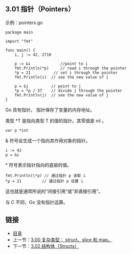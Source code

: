 ## 3.01 指针（Pointers）

示例：pointers.go

    package main

    import "fmt"

    func main() {
      	i, j := 42, 2710

      	p := &i      		//point to i
     	fmt.Println(*p) 	// read i through the pointer
	  	*p = 21          // set i through the pointer
	    fmt.Println(i)  // see the new value of i

	    p = &j         	// point to j
	    *p = *p / 37   	// divide j through the pointer
	    fmt.Println(j) 	// see the new value of j
    }

Go 具有指针。 指针保存了变量的内存地址。

类型 \*T 是指向类型 T 的值的指针。其零值是 nil 。

    var p *int

& 符号会生成一个指向其作用对象的指针。

    i := 42
    p = &i

\* 符号表示指针指向的底层的值。

    fmt.Println(\*p) // 通过指针 p 读取 i
    *p = 21         // 通过指针 p 设置 i

这也就是通常所说的“间接引用”或“非直接引用”。

与 C 不同，Go 没有指针运算。

## 链接
* [目录](https://github.com/alphaxlvii/go-zh/blob/master/tour/directory.md)
* 上一节：[3.00 复杂类型： struct、slice 和 map。](https://github.com/alphaxlvii/go-zh/blob/master/tour/03.00.md)
* 下一节：[3.02 结构体（Structs）](https://github.com/alphaxlvii/go-zh/blob/master/tour/03.02.md)
